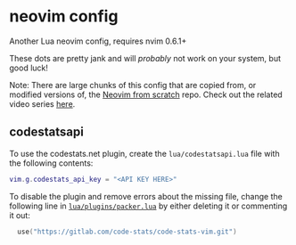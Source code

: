 # neovim config

Another Lua neovim config, requires nvim 0.6.1+

These dots are pretty jank and will *probably* not work on your system, but good luck!

Note: There are large chunks of this config that are copied from, or modified versions of, the
[Neovim from scratch](https://github.com/LunarVim/Neovim-from-scratch) repo.
Check out the related video series
[here](https://www.youtube.com/watch?v=ctH-a-1eUME&list=PLhoH5vyxr6Qq41NFL4GvhFp-WLd5xzIzZ).

## codestatsapi

To use the codestats.net plugin, create the `lua/codestatsapi.lua` file with the following contents:

```lua
vim.g.codestats_api_key = "<API KEY HERE>"
```

To disable the plugin and remove errors about the missing file, change the following
line in [`lua/plugins/packer.lua`](./lua/plugins/packer.lua) by either deleting it
or commenting it out:

```lua
  use("https://gitlab.com/code-stats/code-stats-vim.git")
```
